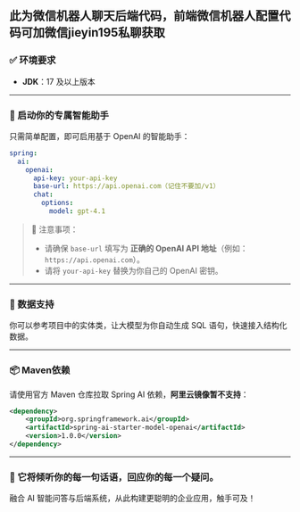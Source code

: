 ## 此为微信机器人聊天后端代码，前端微信机器人配置代码可加微信jieyin195私聊获取

### ✅ 环境要求

* **JDK**：17 及以上版本

---

### 🌱 启动你的专属智能助手

只需简单配置，即可启用基于 OpenAI 的智能助手：

```yaml
spring:
  ai:
    openai:
      api-key: your-api-key
      base-url: https://api.openai.com（记住不要加/v1）
      chat:
        options:
          model: gpt-4.1
```

> 📌 注意事项：
>
> * 请确保 `base-url` 填写为 **正确的 OpenAI API 地址**（例如：`https://api.openai.com`）。
> * 请将 `your-api-key` 替换为你自己的 OpenAI 密钥。

---

### 🧩 数据支持

你可以参考项目中的实体类，让大模型为你自动生成 SQL 语句，快速接入结构化数据。

---

### 📦 Maven依赖

请使用官方 Maven 仓库拉取 Spring AI 依赖，**阿里云镜像暂不支持**：

```xml
<dependency>
    <groupId>org.springframework.ai</groupId>
    <artifactId>spring-ai-starter-model-openai</artifactId>
    <version>1.0.0</version>
</dependency>
```

---

### 💬 它将倾听你的每一句话语，回应你的每一个疑问。

融合 AI 智能问答与后端系统，从此构建更聪明的企业应用，触手可及！

